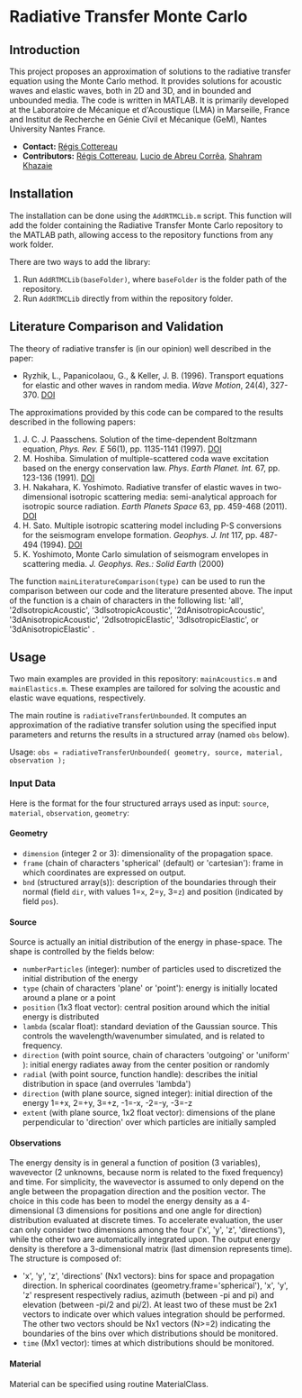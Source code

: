 # Radiative Transfer Monte Carlo

## Introduction

This project proposes an approximation of solutions to the radiative transfer equation using the Monte Carlo method. It provides solutions for acoustic waves and elastic waves, both in 2D and 3D, and in bounded and unbounded media. The code is written in MATLAB. It is primarily developed at the Laboratoire de Mécanique et d'Acoustique (LMA) in Marseille, France and Institut de Recherche en Génie Civil et Mécanique (GeM), Nantes University Nantes France.

- **Contact:** [Régis Cottereau](mailto:cottereau@lma.cnrs-mrs.fr)
- **Contributors:**  [Régis Cottereau](mailto:cottereau@lma.cnrs-mrs.fr),  [Lucio de Abreu Corrêa](mailto:de-abreu-correa@lma.cnrs-mrs.fr), [Shahram Khazaie](mailto:Shahram.Khazaie@univ-nantes.fr)

## Installation

The installation can be done using the `AddRTMCLib.m` script. This function will add the folder containing the Radiative Transfer Monte Carlo repository to the MATLAB path, allowing access to the repository functions from any work folder. 

There are two ways to add the library:

1. Run `AddRTMCLib(baseFolder)`, where `baseFolder` is the folder path of the repository.
2. Run `AddRTMCLib` directly from within the repository folder.

## Literature Comparison and Validation
The theory of radiative transfer is (in our opinion) well described in the paper:
- Ryzhik, L., Papanicolaou, G., & Keller, J. B. (1996). Transport equations for elastic and other waves in random media. *Wave Motion*, 24(4), 327-370. [DOI](https://doi.org/10.1016/S0165-2125(96)00021-2)

The approximations provided by this code can be compared to the results described in the following papers:
1. J. C. J. Paasschens. Solution of the time-dependent Boltzmann equation, *Phys. Rev. E* 56(1), pp. 1135-1141 (1997). [DOI](https://doi.org/10.1103/PhysRevE.56.1135)
2. M. Hoshiba. Simulation of multiple-scattered coda wave excitation based on the energy conservation law. *Phys. Earth Planet. Int.* 67, pp. 123-136 (1991). [DOI](https://doi.org/10.1016/0031-9201(91)90066-Q)
3. H. Nakahara, K. Yoshimoto. Radiative transfer of elastic waves in two-dimensional isotropic scattering media: semi-analytical approach for isotropic source radiation. *Earth Planets Space* 63, pp. 459-468 (2011). [DOI](https://doi.org/10.5047/eps.2011.03.006)
4. H. Sato. Multiple isotropic scattering model including P-S conversions for the seismogram envelope formation. *Geophys. J. Int* 117, pp. 487-494 (1994). [DOI](https://doi.org/10.1111/j.1365-246X.1994.tb03946.x)
5. K. Yoshimoto, Monte Carlo simulation of seismogram envelopes in scattering media. *J. Geophys. Res.: Solid Earth* (2000)

The function `mainLiteratureComparison(type)` can be used to run the comparison between our code and the literature presented above. The input of the function is a chain of characters in the following list: 'all', '2dIsotropicAcoustic', '3dIsotropicAcoustic', '2dAnisotropicAcoustic', '3dAnisotropicAcoustic', '2dIsotropicElastic', '3dIsotropicElastic', or '3dAnisotropicElastic' .

## Usage

Two main examples are provided in this repository: `mainAcoustics.m` and `mainElastics.m`. These examples are tailored for solving the acoustic and elastic wave equations, respectively.

The main routine is `radiativeTransferUnbounded`. It computes an approximation of the radiative transfer solution using the specified input parameters and returns the results in a structured array (named `obs` below).

Usage: `obs = radiativeTransferUnbounded( geometry, source, material, observation );`

### Input Data

Here is the format for the four structured arrays used as input: `source`, `material`, `observation`, `geometry`:

#### Geometry
  - `dimension` (integer 2 or 3): dimensionality of the propagation space.
  - `frame` (chain of characters 'spherical' (default) or 'cartesian'): frame in which coordinates are expressed on output.
  - `bnd` (structured array(s)): description of the boundaries through their normal (field `dir`, with values 1=`x`, 2=`y`, 3=`z`) and position (indicated by field `pos`).

#### Source
Source is actually an initial distribution of the energy in phase-space. The shape is controlled by the fields below:
- `numberParticles` (integer): number of particles used to discretized the initial distribution of the energy
- `type` (chain of characters 'plane' or 'point'): energy is initially located around a plane or a point
- `position` (1x3 float vector): central position around which the initial energy is distributed
- `lambda` (scalar float): standard deviation of the Gaussian source. This controls the wavelength/wavenumber simulated, and is related to frequency.
- `direction` (with point source, chain of characters 'outgoing' or 'uniform' ): initial energy radiates away from the center position or randomly
- `radial` (with point source, function handle): describes the initial distribution in space (and overrules 'lambda')
- `direction` (with plane source, signed integer): initial direction of the energy 1=+x, 2=+y, 3=+z, -1=-x, -2=-y, -3=-z 
- `extent` (with plane source, 1x2 float vector): dimensions of the plane perpendicular to 'direction' over which particles are initially sampled 

#### Observations
The energy density is in general a function of position (3 variables), wavevector (2 unknowns, because norm is related to the fixed frequency) and time. For simplicity, the wavevector is assumed to only depend on the angle between the propagation direction and the position vector. The choice in this code has been to model the energy density as a 4-dimensional (3 dimensions for positions and one angle for direction) distribution evaluated at discrete times. To accelerate evaluation, the user can only consider two dimensions among the four ('x', 'y', 'z', 'directions'), while the other two are automatically integrated upon. The output energy density is therefore a 3-dimensional matrix (last dimension represents time).
The structure is composed of:
- 'x', 'y', 'z', 'directions' (Nx1 vectors): bins for space and propagation direction. In spherical coordinates (geometry.frame='spherical'), 'x', 'y', 'z' respresent respectively radius, azimuth (between -pi and pi) and elevation (between -pi/2 and pi/2). At least two of these must be 2x1 vectors to indicate over which values integration should be performed. The other two vectors should be Nx1 vectors (N>=2) indicating the boundaries of the bins over which distributions should be monitored.
- `time` (Mx1 vector): times at which distributions should be monitored.

#### Material
Material can be specified using routine MaterialClass.
